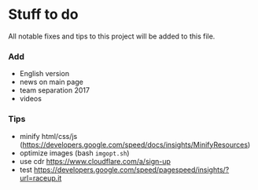 # Stuff to do
All notable fixes and tips to this project will be added to this file.

### Add
- English version
- news on main page
- team separation 2017
- videos

### Tips
- minify html/css/js (https://developers.google.com/speed/docs/insights/MinifyResources)
- optimize images (bash `imgopt.sh`)
- use cdr https://www.cloudflare.com/a/sign-up
- test https://developers.google.com/speed/pagespeed/insights/?url=raceup.it
